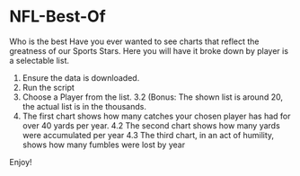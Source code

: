 # NFL-Best-Of
 Who is the best
Have you ever wanted to see charts that reflect the greatness of our Sports Stars. Here you will have it broke down by player is a selectable list. 

1. Ensure the data is downloaded.
2. Run the script
3. Choose a Player from the list. 
	3.2 (Bonus: The shown list is around 20, the actual list is in the thousands.
4. The first chart shows how many catches your chosen player has had for over 40 yards per year.
4.2 The second chart shows how many yards were accumulated per year
4.3 The third chart, in an act of humility, shows how many fumbles were lost by year

Enjoy!